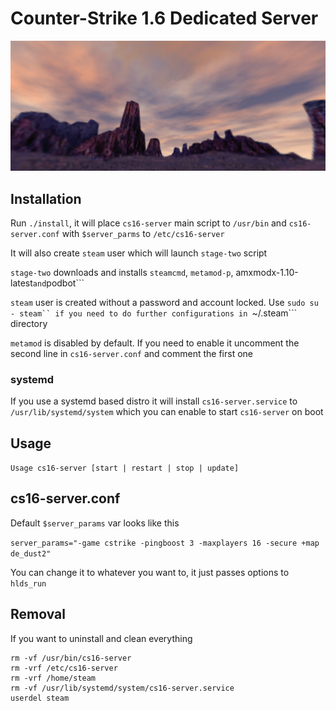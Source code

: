 # Counter-Strike 1.6 Dedicated Server

![screenshot](screenshot.jpg)

## Installation

Run ```./install```, it will place ```cs16-server``` main script to ```/usr/bin``` and ```cs16-server.conf``` with ```$server_parms``` to ```/etc/cs16-server```

It will also create ```steam``` user which will launch ```stage-two``` script

```stage-two``` downloads and installs ```steamcmd```, ```metamod-p```, amxmodx-1.10-latest``` and ```podbot```

```steam``` user is created without a password and account locked. Use ```sudo su - steam`` if you need to do further configurations in ```~/.steam``` directory

```metamod``` is disabled by default. If you need to enable it uncomment the second line in ```cs16-server.conf``` and comment the first one

### systemd

If you use a systemd based distro it will install ```cs16-server.service``` to ```/usr/lib/systemd/system``` which you can enable to start ```cs16-server``` on boot

## Usage

```Usage cs16-server [start | restart | stop | update]```

## cs16-server.conf

Default ```$server_params``` var looks like this

```server_params="-game cstrike -pingboost 3 -maxplayers 16 -secure +map de_dust2"```

You can change it to whatever you want to, it just passes options to ```hlds_run```

## Removal

If you want to uninstall and clean everything

```
rm -vf /usr/bin/cs16-server
rm -vrf /etc/cs16-server
rm -vrf /home/steam
rm -vf /usr/lib/systemd/system/cs16-server.service
userdel steam
```
